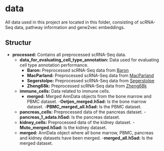 # data
All data used in this project are located in this folder, consisting of scRNA-Seq data, pathway information and gene2vec embeddings.

## Structur
- **processed:** Contains all preprocessed scRNA-Seq data.
    - **data_for_evaluating_cell_type_annotation:** Data used for evaluating cell type annotation performance.
        - **Baron:** Preprocessed scRNA-Seq data from [Baron](https://www.ncbi.nlm.nih.gov/geo/query/acc.cgi?acc=GSE84133)
        - **MacParland:** Preprocessed scRNA-Seq data from [MacParland](https://www.ncbi.nlm.nih.gov/geo/query/acc.cgi?acc=GSE115469)
        - **Segerstolpe:** Preprocessed scRNA-Seq data from [Segerstolpe](https://www.ebi.ac.uk/biostudies/arrayexpress/studies/E-MTAB-5061)
        - **Zheng68k:** Preprocessed scRNA-Seq data from [Zheng68k](https://www.nature.com/articles/ncomms14049#Sec34)
    - **immune_cells:** Data related to immune cells.
        - **merged:** Merged AnnData objects from the bone marrow and PBMC dataset.
		-**Oetjen_merged.h5ad:** Is the bone marrow dataset.
		-**PBMC_merged_all.h5ad:** Is the PBMC dataset.
    - **pancreas_cells:** Preprocessed data of the pancreas dataset.
	-**pancreas_1_adata.h5ad:** Is the pancreas dataset.
    - **kidney_cells:** Preprocessed data of the kidney dataset.
	-**Muto_merged.h5ad:** Is the kidney dataset.
    - **merged:** AnnData object where all bone marrow, PBMC, pancreas and kidney datasets have been merged.
	-**merged_all.h5ad:** Is the merged dataset.
